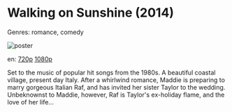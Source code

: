 # Walking on Sunshine (2014)

Genres: romance, comedy

![poster](http://image.tmdb.org/t/p/w500/4k4bLIzupwoIOy8lqwM57uyy90f.jpg)

en:
  [720p](magnet:?xt=urn:btih:AC2FECCFB1D427F857E2F44D3D362FDA49E9ED64&tr=udp://glotorrents.pw:6969/announce&tr=udp://tracker.opentrackr.org:1337/announce&tr=udp://torrent.gresille.org:80/announce&tr=udp://tracker.openbittorrent.com:80&tr=udp://tracker.coppersurfer.tk:6969&tr=udp://tracker.leechers-paradise.org:6969&tr=udp://p4p.arenabg.ch:1337&tr=udp://tracker.internetwarriors.net:1337)
  [1080p](magnet:?xt=urn:btih:88704fcac70ac59e85381e7c29596e18042821ac&dn=Walking+on+Sunshine+(2014)+%5B1080p%5D&tr=udp%3A%2F%2Ftracker.yify-torrents.com%2Fannounce&tr=udp%3A%2F%2Fopen.demonii.com%3A1337%2Fannounce&tr=udp%3A%2F%2Fexodus.desync.com%3A6969&tr=udp%3A%2F%2Ftracker.istole.it%3A80&tr=udp%3A%2F%2Ftracker.publicbt.com%3A80&tr=udp%3A%2F%2Ftracker.publichd.eu%3A80%2Fannounce&tr=udp%3A%2F%2Ftracker.openbittorrent.com%3A80%2Fannounce&tr=udp%3A%2F%2Fcoppersurfer.tk%3A6969%2Fannounce)
  


Set to the music of popular hit songs from the 1980s. A beautiful coastal village, present day Italy. After a whirlwind romance, Maddie is preparing to marry gorgeous Italian Raf, and has invited her sister Taylor to the wedding. Unbeknownst to Maddie, however, Raf is Taylor's ex-holiday flame, and the love of her life...